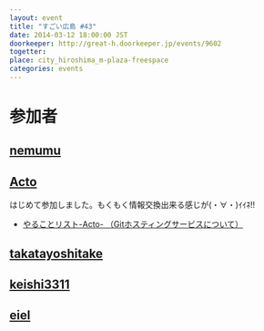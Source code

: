 ```yaml
---
layout: event
title: "すごい広島 #43"
date: 2014-03-12 18:00:00 JST
doorkeeper: http://great-h.doorkeeper.jp/events/9602
togetter: 
place: city_hiroshima_m-plaza-freespace
categories: events
---
```


# 参加者


## [nemumu](https://github.com/nemumu)


## [Acto](https://github.com/Acto)

はじめて参加しました。もくもく情報交換出来る感じが(・∀・)ｲｲﾈ!!

* [やることリスト-Acto- （Gitホスティングサービスについて）](https://github.com/great-h/great-h.github.io/issues/739)


## [takatayoshitake](http://twitter.com/takatayoshitake)


## [keishi3311](https://github.com/keishi3311)


## [eiel](http://eiel.info/)
